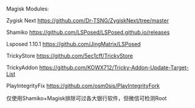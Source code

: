 Magisk Modules:

Zygisk Next
https://github.com/Dr-TSNG/ZygiskNext/tree/master

Shamiko
https://github.com/LSPosed/LSPosed.github.io/releases

Lsposed 1.10.1
https://github.com/JingMatrix/LSPosed

TrickyStore
https://github.com/5ec1cff/TrickyStore

TrickyAddon
https://github.com/KOWX712/Tricky-Addon-Update-Target-List

PlayIntegrityFix
https://github.com/osm0sis/PlayIntegrityFork

仅使用Shamiko+Magisk排除可过各大银行软件，但微信可检测Root
